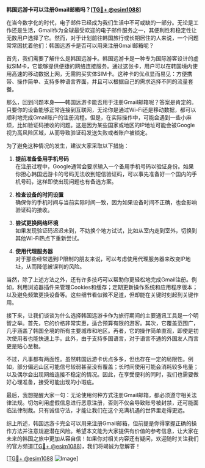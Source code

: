 **韩国远游卡可以注册Gmail邮箱吗？[[TG💪+ @esim1088](https://t.me/s/esim1088)]**

在当今数字化的时代，电子邮件已经成为我们生活中不可或缺的一部分。无论是工作还是生活，Gmail作为全球最受欢迎的电子邮件服务之一，其便利性和稳定性让无数用户选择了它。然而，对于计划前往韩国旅行或长期居住的人来说，一个问题常常困扰着他们：韩国远游卡是否可以用来注册Gmail邮箱呢？

首先，我们需要了解什么是韩国远游卡。韩国远游卡是一种专为国际游客设计的虚拟SIM卡，它能够提供便捷的网络连接服务。通过这张卡，用户可以在韩国境内使用高速的移动数据上网，无需购买实体SIM卡。这种卡的优点显而易见：方便携带、操作简单、支持多种语言界面，并且可以根据自己的需求选择不同的流量套餐。

那么，回到问题本身——韩国远游卡能否用于注册Gmail邮箱呢？答案是肯定的。只要你的设备能够正常连接到互联网，无论你是通过Wi-Fi还是移动数据，都可以顺利地完成Gmail账户的注册流程。但是，在实际操作中，可能会遇到一些小麻烦，比如验证码接收的问题。这是因为某些国家或地区的IP地址可能会被Google视为高风险区域，从而导致验证码发送失败或者账户被锁定。

为了避免这种情况的发生，建议大家采取以下措施：

1. **提前准备备用手机号码**  
   在注册过程中，Google通常会要求输入一个备用手机号码以验证身份。如果你担心韩国远游卡的号码无法收到短信验证码，可以事先准备好一个国内的手机号码，这样即使出现问题也有备选方案。

2. **检查设备的时间设置**  
   确保你的手机时间与当前实际时间一致，因为如果设备时间不正确，也会影响验证码的接收。

3. **尝试更换网络环境**  
   如果发现验证码迟迟未到，不妨换个地方试试，比如从室内走到室外，切换到其他Wi-Fi热点下重新尝试。

4. **使用代理服务器**  
   对于那些经常遇到IP限制的朋友来说，可以考虑使用代理服务器来改变IP地址，从而降低被误判的风险。

当然，除了上述方法之外，还有许多技巧可以帮助你更轻松地完成Gmail注册。例如，利用浏览器插件来管理Cookies和缓存；定期更新操作系统和应用程序版本；以及避免频繁更换设备等。这些细节看似微不足道，但却能在关键时刻起到关键作用。

接下来，让我们谈谈为什么选择韩国远游卡作为旅行期间的主要通讯工具是一个明智之举。首先，它的价格非常实惠，适合预算有限的游客。其次，它覆盖范围广，几乎涵盖了韩国全境的所有主要城市和地区。再者，它的操作简单直观，即使是初次使用者也能快速上手。此外，由于支持多国语言，对于语言不通的外国友人而言更是贴心至极。

不过，凡事都有两面性。虽然韩国远游卡优点多多，但也存在一定的局限性。例如，部分偏远山区可能信号较弱甚至没有覆盖；长时间使用可能会消耗较多电量；以及偶尔会出现网络连接不稳定的情况。因此，在享受便利的同时，我们也需要做好心理准备，接受可能出现的小瑕疵。

最后，我想提醒大家一句：无论使用何种方式注册Gmail邮箱，都必须遵守相关法律法规。切勿利用虚假信息进行恶意注册，否则不仅会导致账号被封禁，还可能面临法律制裁。只有诚信守法，才能让我们在这个充满机遇的世界里走得更远。

综上所述，韩国远游卡完全可以用来注册Gmail邮箱，但前提是你得掌握正确的操作方法并注意规避潜在风险。希望本文能为大家提供有价值的参考信息，让大家在未来的韩国之旅中更加从容自信！如果你对相关内容还有疑问，欢迎随时关注我们的官方频道[[TG💪+ @esim1088](https://t.me/s/esim1088)]，我们将竭诚为您解答！

[[TG💪+ @esim1088](https://t.me/s/esim1088) ![Image](https://i.postimg.cc/4NQfJmqS/Snipaste-2025-05-13-00-14-12.png)]